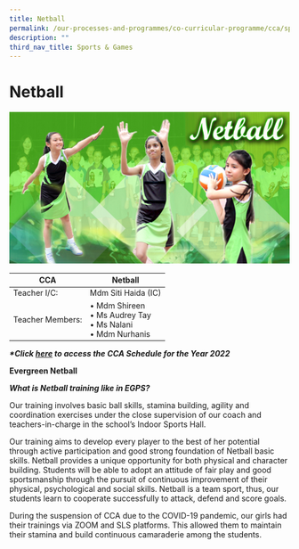 ```yaml
---
title: Netball
permalink: /our-processes-and-programmes/co-curricular-programme/cca/sports-n-games/netball
description: ""
third_nav_title: Sports & Games
---
```

# **Netball**

![](/images/netball2016.jpg)

 | CCA   	| Netball 	|
|---	|---	|
| Teacher I/C:  	| Mdm Siti Haida (IC) 	|
| Teacher Members:  	| • Mdm Shireen<br>• Ms Audrey Tay<br>• Ms Nalani <br>• Mdm Nurhanis 	|



**_\*Click [here](https://docs.google.com/document/d/19yQQeYbcNUBPsW_j2nrgEeGdv8sUMdf_e79um_QsFDM/edit) to access the CCA Schedule for the Year 2022_**  

**Evergreen Netball**

_**What is Netball training like in EGPS?**_

Our training involves basic ball skills, stamina building, agility and coordination exercises under the close supervision of our coach and teachers-in-charge in the school’s Indoor Sports Hall.

Our training aims to develop every player to the best of her potential through active participation and good strong foundation of Netball basic skills. Netball provides a unique opportunity for both physical and character building. Students will be able to adopt an attitude of fair play and good sportsmanship through the pursuit of continuous improvement of their physical, psychological and social skills. Netball is a team sport, thus, our students learn to cooperate successfully to attack, defend and score goals.

During the suspension of CCA due to the COVID-19 pandemic, our girls had their trainings via ZOOM and SLS platforms. This allowed them to maintain their stamina and build continuous camaraderie among the students.
